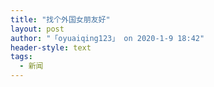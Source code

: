 ```yaml
---
title: "找个外国女朋友好"
layout: post
author: "「oyuaiqing123」 on 2020-1-9 18:42"
header-style: text
tags:
  - 新闻
---
```


<head></head>
<body>
 <br>
</body>


